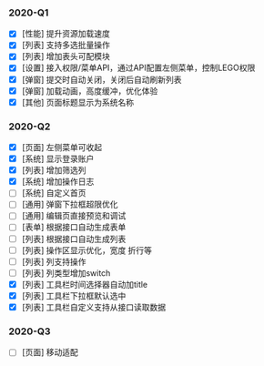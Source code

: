 ### 2020-Q1
- [x] [性能] 提升资源加载速度
- [x] [列表] 支持多选批量操作
- [x] [列表] 增加表头可配模块
- [x] [设置] 接入权限/菜单API，通过API配置左侧菜单，控制LEGO权限
- [x] [弹窗] 提交时自动关闭，关闭后自动刷新列表
- [x] [弹窗] 加载动画，高度缓冲，优化体验
- [x] [其他] 页面标题显示为系统名称

### 2020-Q2
- [x] [页面] 左侧菜单可收起
- [x] [系统] 显示登录账户
- [x] [列表] 增加筛选列
- [x] [系统] 增加操作日志
- [ ] [系统] 自定义首页
- [ ] [通用] 弹窗下拉框超限优化
- [ ] [通用] 编辑页直接预览和调试
- [ ] [表单] 根据接口自动生成表单
- [ ] [列表] 根据接口自动生成列表
- [ ] [列表] 操作区显示优化，宽度 折行等
- [ ] [列表] 列支持操作
- [ ] [列表] 列类型增加switch
- [x] [列表] 工具栏时间选择器自动加title
- [x] [列表] 工具栏下拉框默认选中
- [x] [列表] 工具栏自定义支持从接口读取数据

### 2020-Q3
- [ ] [页面] 移动适配